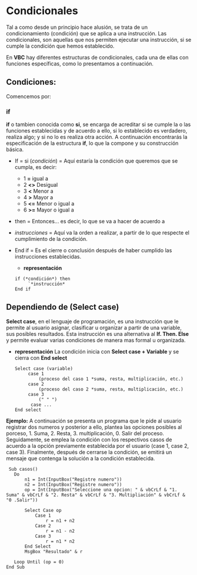 # Condicionales 

Tal a como desde un principio hace alusión, se trata de un condicionamiento (condición) que 
se aplica a una instrucción. Las condicionales, son aquellas que nos permiten ejecutar
una instrucción, si  se cumple la condición que hemos establecido. 

En **VBC** hay diferentes estructuras de condicionales, cada una de ellas con funciones específicas, como lo presentamos a continuación.

## Condiciones:

Comencemos por:

### if
 
**if** o tambien conocida como **si**, se encarga de acreditar si se cumple la o las funciones establecidas y de 
acuerdo a ello, si lo establecido es verdadero, realiza algo; y si no lo es realiza otra acción. A continuación encontrarás 
la especificación de la estructura **if**, lo que la compone y su construcción básica.

* If = si
(*condición*) = Aquí estaría la condición que queremos que se cumpla, es decir:
   * 1 **=** igual a
   * 2 **<>** Desigual
   * 3 **<** Menor a 
   * 4 **>** Mayor a 
   * 5 **<=** Menor o igual a 
   * 6 **>=** Mayor o igual a
* then = Entonces...  es decir, lo que se va a hacer de acuerdo a 
* *instrucciones* = Aquí va la orden a realizar, a partir de lo que respecte el cumplimiento de la condición.
* End if = Es el cierre o conclusión después de haber cumplido las instrucciones establecidas. 
   
   * **representación**
   
   ```
   if (*condición*) then
        `*instrucción*
   End if
   ```
    
 ## Dependiendo de (Select case)
  **Select case**, en el lenguaje de programación, es una instrucción que le permite al usuario asignar, clasificar u organizar a partir 
 de una variable, sus posibles resultados. Esta instrucción es una alternativa al **If. Then. Else** y permite evaluar varias condiciones de manera mas formal u organizada.
 
  * **representación**
  La condición inicia con **Select case + Variable** y se cierra con **End select**
    ```
    Select case (variable)
         case 1
             (proceso del caso 1 *suma, resta, multiplicación, etc.)
         case 2
             (proceso del caso 2 *suma, resta, multiplicación, etc.)
         case 3
             (" " ")
          case ...
    End select
    ```
     
 **Ejemplo:**
  A continuación se presenta un programa que le pide al usuario registrar dos numeros y posterior a ello, plantea las opciones posibles al porceso, 1. Suma, 2. Resta, 3. multiplicación, 0. Salir del proceso. Seguidamente, se emplea la condición con los respectivos casos de acuerdo a la opción previamente establecida por el usuario (case 1, case 2, case 3). Finalmente, después de cerrarse la condición, se emitirá un mensaje que contenga la solución a la condición establecida.
 
 ```
  Sub casos()
    Do
        n1 = Int(InputBox("Registre numero"))
        n2 = Int(InputBox("Registre numero"))
        op = Int(InputBox("Seleccione una opcion: " & vbCrLf & "1. Suma" & vbCrLf & "2. Resta" & vbCrLf & "3. Multipliación" & vbCrLf & "0 .Salir"))
        
        Select Case op
            Case 1
                r = n1 + n2
            Case 2
                r = n1 - n2
            Case 3
                r = n1 * n2
        End Select
        MsgBox "Resultado" & r
        
    Loop Until (op = 0)
 End Sub
 ```
